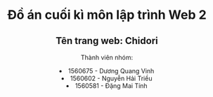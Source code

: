 <center><h1>Đồ án cuối kì môn lập trình Web 2</h1>
<h2>Tên trang web: Chidori</h2>
<p>Thành viên nhóm:</p>
	
<li>1560675 - Dương Quang Vinh</li>
<li>1560602 - Nguyễn Hải Triều</li>
<li>1560581 - Đặng Mai Tính</li>
</center>
